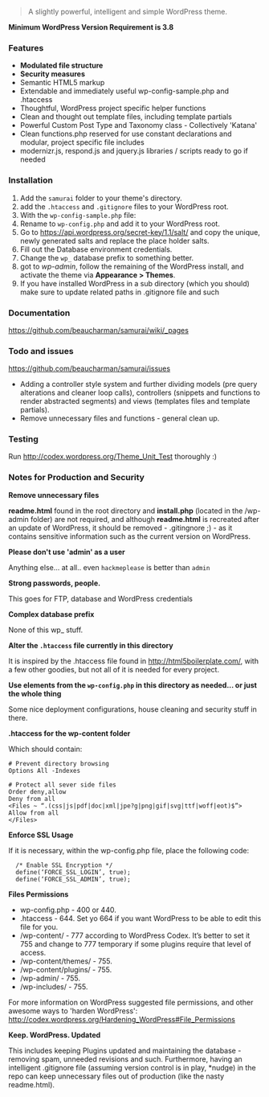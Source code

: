 > A slightly powerful, intelligent and simple WordPress theme.

**Minimum WordPress Version Requirement is 3.8**

### Features

- **Modulated file structure**
- **Security measures**
- Semantic HTML5 markup
- Extendable and immediately useful wp-config-sample.php and .htaccess
- Thoughtful, WordPress project specific helper functions
- Clean and thought out template files, including template partials
- Powerful Custom Post Type and Taxonomy class - Collectively 'Katana'
- Clean functions.php reserved for use constant declarations and modular, project specific file includes
- modernizr.js, respond.js and jquery.js libraries / scripts ready to go if needed


### Installation
1. Add the `samurai` folder to your theme's directory.
2. add the `.htaccess` and `.gitignore` files to your WordPress root.
3. With the `wp-config-sample.php` file:
  1. Rename to `wp-config.php` and add it to your WordPress root.
  2. Go to https://api.wordpress.org/secret-key/1.1/salt/ and copy the unique, newly generated salts and replace the place holder salts.
  3. Fill out the Database environment credentials.
  4. Change the `wp_` database prefix to something better.
4. got to *wp-admin*, follow the remaining of the WordPress install, and activate the theme via **Appearance > Themes**.
5. If you have installed WordPress in a sub directory (which you should) make sure to update related paths in .gitignore file and such

### Documentation

https://github.com/beaucharman/samurai/wiki/_pages



### Todo and issues

https://github.com/beaucharman/samurai/issues

- Adding a controller style system and further dividing models (pre query alterations and cleaner loop calls), controllers (snippets and functions to render abstracted segments) and views (templates files and template partials).
- Remove unnecessary files and functions - general clean up.



### Testing

Run http://codex.wordpress.org/Theme_Unit_Test thoroughly :)



### Notes for Production and Security

**Remove unnecessary files**

**readme.html** found in the root directory and **install.php** (located in the /wp-admin folder) are not required, and although **readme.html** is recreated after an update of WordPress, it should be removed - .gitingnore ;) - as it contains sensitive information such as the current version on WordPress.

**Please don't use 'admin' as a user**

Anything else... at all.. even `hackmeplease` is better than `admin`

**Strong passwords, people.**

This goes for FTP, database and WordPress credentials

**Complex database prefix**

None of this wp_ stuff.

**Alter the `.htaccess` file currently in this directory**

It is inspired by the .htaccess file found in http://html5boilerplate.com/, with a few other goodies, but not all of it is needed for every project.

**Use elements from the `wp-config.php` in this directory as needed... or just the whole thing**

Some nice deployment configurations, house cleaning and security stuff in there.

**.htaccess for the wp-content folder**

Which should contain:

```
# Prevent directory browsing
Options All -Indexes

# Protect all sever side files
Order deny,allow
Deny from all
<Files ~ “.(css|js|pdf|doc|xml|jpe?g|png|gif|svg|ttf|woff|eot)$”>
Allow from all
</Files>
```

**Enforce SSL Usage**

If it is necessary, within the wp-config.php file, place the following code:

```
  /* Enable SSL Encryption */
  define(‘FORCE_SSL_LOGIN’, true);
  define(‘FORCE_SSL_ADMIN’, true);
```

**Files Permissions**

- wp-config.php - 400 or 440.
- .htaccess - 644. Set yo 664 if you want WordPress to be able to edit this file for you.
- /wp-content/ - 777 according to WordPress Codex. It’s better to set it 755 and change to 777 temporary if some plugins require that level of access.
- /wp-content/themes/ - 755.
- /wp-content/plugins/ - 755.
- /wp-admin/ - 755.
- /wp-includes/ - 755.

For more information on WordPress suggested file permissions, and other awesome ways to 'harden WordPress': http://codex.wordpress.org/Hardening_WordPress#File_Permissions

**Keep. WordPress. Updated**

This includes keeping Plugins updated and maintaining the database - removing spam, unneeded revisions and such. Furthermore, having an intelligent .gitignore file (assuming version control is in play, *nudge) in the repo can keep unnecessary files out of production (like the nasty readme.html).

